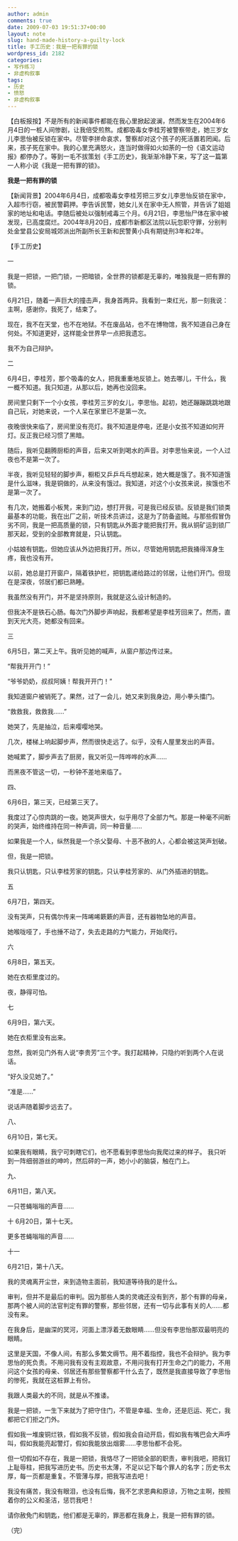 ```yaml
---
author: admin
comments: true
date: 2009-07-03 19:51:37+00:00
layout: note
slug: hand-made-history-a-guilty-lock
title: 手工历史：我是一把有罪的锁
wordpress_id: 2182
categories:
- 写作练习
- 非虚构叙事
tags:
- 历史
- 愤怒
- 非虚构叙事
---
```


【白板报按】不是所有的新闻事件都能在我心里掀起波澜，然而发生在2004年6月4日的一桩人间惨剧，让我倍受煎熬。成都吸毒女李桂芳被警察带走，她三岁女儿李思怡被反锁在家中。尽管李拼命哀求，警察却对这个孩子的死活置若罔闻。后来，孩子死在家中。我的心里充满怒火，连当时做得如火如荼的一份《语文运动报》都停办了。等到一毛不拔策划《手工历史》，我渐渐冷静下来，写了这一篇第一人称小说《我是一把有罪的锁》。

**我是一把有罪的锁**

【新闻背景】2004年6月4日，成都吸毒女李桂芳把三岁女儿李思怡反锁在家中，入超市行窃，被民警羁押。李告诉民警，她女儿关在家中无人照管，并告诉了姐姐家的地址和电话。李随后被处以强制戒毒三个月。6月21日，李思怡尸体在家中被发现，已高度腐烂。2004年8月20日，成都市新都区法院以玩忽职守罪，分别判处金堂县公安局城郊派出所副所长王新和民警黄小兵有期徒刑3年和2年。

【手工历史】

一

我是一把锁，一把门锁，一把暗锁，全世界的锁都是无辜的，唯独我是一把有罪的锁。

6月21日，随着一声巨大的撞击声，我身首两异。我看到一束红光，那一刻我说：主啊，感谢你，我死了，结束了。

现在，我不在天堂，也不在地狱。不在废品站，也不在博物馆，我不知道自己身在何处。不知道更好，这样能全世界早一点把我遗忘。

我不为自己辩护。

二

6月4日，李桂芳，那个吸毒的女人，把我重重地反锁上。她去哪儿，干什么，我一概不知道。我只知道，从那以后，她再也没回来。

房间里只剩下一个小女孩，李桂芳三岁的女儿，李思怡。起初，她还蹦蹦跳跳地跟自己玩，对她来说，一个人呆在家里已不是第一次。

夜晚很快来临了，房间里没有亮灯。我不知道是停电，还是小女孩不知道如何开灯。反正我已经习惯了黑暗。

随后，我听见翻腾厨柜的声音，后来又听到喝水的声音。对李思怡来说，一个人过夜也不是第一次了。

半夜，我听见轻轻的脚步声，橱柜又乒乒乓乓想起来，她大概是饿了。我不知道饿是什么滋味，我是铜做的，从来没有饿过。我知道，对这个小女孩来说，挨饿也不是第一次了。

有几次，她搬着小板凳，来到门边，想打开我，可是我已经反锁。反锁是我们锁类最基本的功能，我在出厂之前，听技术员讲过，这是为了防备盗贼。与那些假冒伪劣不同，我是一把高质量的锁，只有钥匙从外面才能把我打开。我从铜矿运到锁厂那天起，受到的全部教育就是，只认钥匙。

小姑娘有钥匙，但她应该从外边把我打开。所以，尽管她用钥匙把我捅得浑身生疼，我也没有开。

以前，她总是打开窗户，隔着铁护栏，把钥匙递给路过的邻居，让他们开门。但现在是深夜，邻居们都已熟睡。

我虽然没有开门，并不是坚持原则，我就是这么设计制造的。

但我决不是铁石心肠。每次门外脚步声响起，我都希望是李桂芳回来了。然而，直到天光大亮，她都没有回来。

三

6月5日，第二天上午。我听见她的喊声，从窗户那边传过来。

“帮我开开门！”

“爷爷奶奶，叔叔阿姨！帮我开开门！”

我知道窗户被销死了。果然，过了一会儿，她又来到我身边，用小拳头擂门。

“救救我，救救我……”

她哭了，先是抽泣，后来嘤嘤地哭。

几次，楼梯上响起脚步声，然而很快走远了。似乎，没有人屋里发出的声音。

她喊累了，脚步声去了厨房，我又听见一阵哗哗的水声……

而黑夜不管这一切，一秒钟不差地来临了。

四、

6月6日，第三天，已经第三天了。

我度过了心惊肉跳的一夜。她哭声很大，似乎用尽了全部力气。那是一种毫不间断的哭声，始终维持在同一种声调，同一种音量……

如果我是一个人，纵然我是一个杀父娶母、十恶不赦的人，心都会被这哭声划破。

但，我是一把锁。

我只认钥匙，只认李桂芳家的钥匙，只认李桂芳家的、从门外插进的钥匙。

五

6月7日，第四天。

没有哭声，只有偶尔传来一阵唏唏簌簌的声音，还有器物坠地的声音。

她喉咙哑了，手也捶不动了，失去走路的力气能力，开始爬行。

六

6月8日，第五天。

她在衣柜里度过的。

夜，静得可怕。

七

6月9日，第六天。

她在衣柜里没有出来。

忽然，我听见门外有人说“李贵芳”三个字。我打起精神，只隐约听到两个人在说话。

“好久没见她了。”

“准是……”

说话声随着脚步远去了。

八、

6月10日，第七天。

如果我有眼睛，我宁可刺瞎它们，也不愿看到李思怡向我爬过来的样子。
我只听到一阵细弱游丝的呻吟，然后砰的一声，她小小的脑袋，触在门上。

九、

6月11日，第八天。

一只苍蝇嗡嗡的声音……

十
6月20日，第十七天。

更多苍蝇嗡嗡的声音……

十一

6月21日，第十八天。

我的灵魂离开尘世，来到造物主面前，我知道等待我的是什么。

审判，但并不是最后的审判。因为那些人类的灵魂还没有到齐，那个有罪的母亲，那两个被人间的法官判定有罪的警察，那些邻居，还有一切与此事有关的人……都没有来。

在我身后，是幽深的冥河，河面上漂浮着无数眼睛……但没有李思怡那双最明亮的眼睛。

这里是天国，不像人间，有那么多繁文缛节。用不着指控，我也不会辩护。我为李思怡的死负责。不用问我有没有主观故意，不用问我有打开生命之门的能力，不用问这个女孩的母亲、邻居还有那些警察都干什么去了，既然是我直接导致了李思怡的惨死，我就在这桩罪上有份。

我跟人类最大的不同，就是从不推诿。

我是一把锁，一生下来就为了把守住门，不管是幸福、生命，还是厄运、死亡，我都把它们拒之门外。

假如我一堆废铜烂铁，假如我不反锁，假如我会自动开启，假如我有嘴巴会大声呼叫，假如我能亮起警灯，假如我能放出烟雾……李思怡都不会死。

但一切假如不存在，我是一把锁，我恪尽了一把锁全部的职责，审判我吧，把我钉上耻辱柱，把我写进历史书。历史书太薄，不足以记下每个罪人的名字；历史书太厚，每一页都是重复。不管薄与厚，把我写进去吧！

我没有痛苦，我没有眼泪，也没有后悔，我不乞求恩典和原谅，万物之主啊，按照着你的公义和圣洁，惩罚我吧！

请你赦免门和钥匙，他们都是无辜的，罪恶都在我身上，我是一把有罪的锁。

（完）


